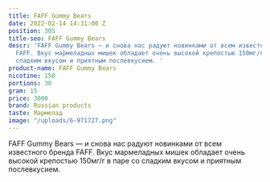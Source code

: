```yaml
---
title: FAFF Gummy Bears
date: 2022-02-14 14:31:00 Z
position: 305
title-seo: FAFF Gummy Bears
descr: 'FAFF Gummy Bears — и снова нас радуют новинками от всем известного бренда
  FAFF. Вкус мармеладных мишек обладает очень высокой крепостью 150мг/г в паре со
  сладким вкусом и приятным послевкусием. '
product-name: FAFF Gummy Bears
nicotine: 150
portions: 30
gram: 15
price: 3000
brand: Russian products
taste: Мармелад
image: "/uploads/6-971727.png"
---
```


FAFF Gummy Bears — и снова нас радуют новинками от всем известного бренда FAFF. Вкус мармеладных мишек обладает очень высокой крепостью 150мг/г в паре со сладким вкусом и приятным послевкусием. 